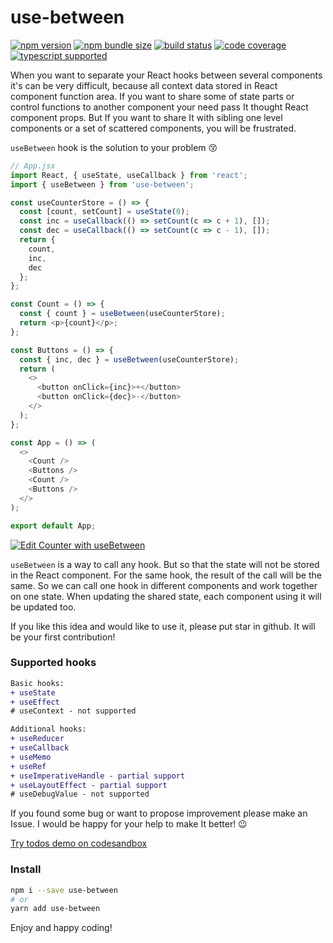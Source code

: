 # use-between

[![npm version](https://img.shields.io/npm/v/use-between?style=flat-square)](https://www.npmjs.com/package/use-between) [![npm bundle size](https://img.shields.io/bundlephobia/minzip/use-between?style=flat-square)](https://bundlephobia.com/result?p=use-between) [![build status](https://img.shields.io/github/workflow/status/betula/use-between/Tests?style=flat-square)](https://github.com/betula/use-between/actions?workflow=Tests) [![code coverage](https://img.shields.io/coveralls/github/betula/use-between?style=flat-square)](https://coveralls.io/github/betula/use-between) [![typescript supported](https://img.shields.io/npm/types/typescript?style=flat-square)](https://github.com/betula/use-between)

When you want to separate your React hooks between several components it's can be very difficult, because all context data stored in React component function area.
If you want to share some of state parts or control functions to another component your need pass It thought React component props. But If you want to share It with sibling one level components or a set of scattered components, you will be frustrated.

`useBetween` hook is the solution to your problem :kissing_closed_eyes:

```javascript
// App.jsx
import React, { useState, useCallback } from 'react';
import { useBetween } from 'use-between';

const useCounterStore = () => {
  const [count, setCount] = useState(0);
  const inc = useCallback(() => setCount(c => c + 1), []);
  const dec = useCallback(() => setCount(c => c - 1), []);
  return {
    count,
    inc,
    dec
  };
};

const Count = () => {
  const { count } = useBetween(useCounterStore);
  return <p>{count}</p>;
};

const Buttons = () => {
  const { inc, dec } = useBetween(useCounterStore);
  return (
    <>
      <button onClick={inc}>+</button>
      <button onClick={dec}>-</button>
    </>
  );
};

const App = () => (
  <>
    <Count />
    <Buttons />
    <Count />
    <Buttons />
  </>
);

export default App;
```
[![Edit Counter with useBetween](https://codesandbox.io/static/img/play-codesandbox.svg)](https://codesandbox.io/s/counter-with-usebetween-v0sji?fontsize=14&hidenavigation=1&theme=dark)

`useBetween` is a way to call any hook. But so that the state will not be stored in the React component. For the same hook, the result of the call will be the same. So we can call one hook in different components and work together on one state. When updating the shared state, each component using it will be updated too.

If you like this idea and would like to use it, please put star in github. It will be your first contribution!

### Supported hooks

```diff
Basic hooks:
+ useState
+ useEffect
# useContext - not supported

Additional hooks:
+ useReducer
+ useCallback
+ useMemo
+ useRef
+ useImperativeHandle - partial support
+ useLayoutEffect - partial support
# useDebugValue - not supported

```

If you found some bug or want to propose improvement please make an Issue. I would be happy for your help to make It better! :wink:

[Try todos demo on codesandbox](https://codesandbox.io/s/todos-use-bettwen-8d2th?file=/src/components/todo-list.jsx)

### Install

```bash
npm i --save use-between
# or
yarn add use-between
```

Enjoy and happy coding!
